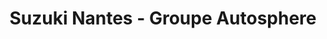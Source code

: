 ---
title: "Suzuki Nantes - Groupe Autosphere"
url: /orvault/suzuki-nantes-groupe-autosphere/
shop: voiture
---